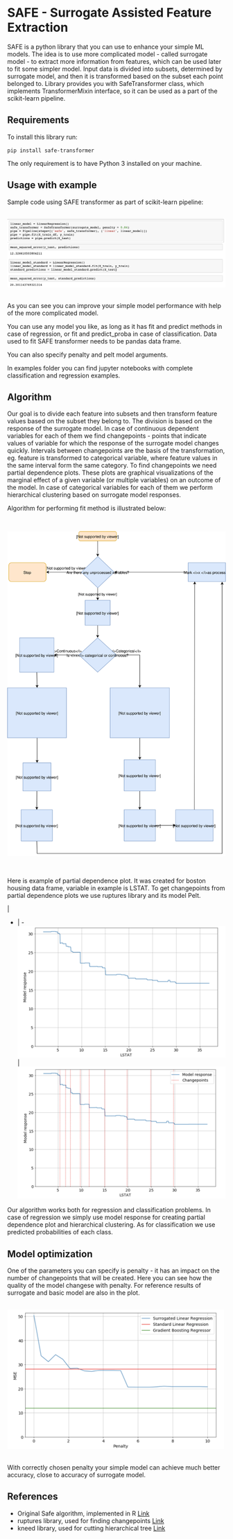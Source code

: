 # SAFE - Surrogate Assisted Feature Extraction

SAFE is a python library that you can use to enhance your simple ML models.
The idea is to use more complicated model - called surrogate model - to extract more information from features, which can be used later to fit some simpler model.
Input data is divided into subsets, determined by surrogate model, and then it is transformed  based on the subset each point belonged to.
Library provides you with SafeTransformer class, which implements TransformerMixin interface, so it can be used as a part of the scikit-learn pipeline.


## Requirements

To install this library run:

```
pip install safe-transformer
```

The only requirement is to have Python 3 installed on your machine.

## Usage with example

Sample code using SAFE transformer as part of scikit-learn pipeline:

&nbsp;&nbsp;
![](images/notebook.png)
&nbsp;&nbsp;

As you can see you can improve your simple model performance with help of the more complicated model.

You can use any model you like, as long as it has fit and predict methods in case of regression, or fit and predict_proba in case of classification. Data used to fit SAFE transformer needs to be pandas data frame. 

You can also specify penalty and pelt model arguments.

In examples folder you can find jupyter notebooks with complete classification and regression examples.

## Algorithm

Our goal is to divide each feature into subsets and then transform feature values based on the subset they belong to. 
The division is based on the response of the surrogate model. 
In case of continuous dependent variables for each of them we find changepoints - points that indicate values of variable for which the response of the surrogate model changes quickly. Intervals between changepoints are the basis of the transformation, eg. feature is transformed to categorical variable, where feature values in the same interval form the same category. To find changepoints we need partial dependence plots. 
These plots are graphical visualizations of the marginal effect of a given variable (or multiple variables) on an outcome of the model.
In case of categorical variables for each of them we perform hierarchical clustering based on surrogate model responses.


Algorithm for performing fit method is illustrated below:

&nbsp;&nbsp;

![*Fit method algorithm*](images/fl.svg)

&nbsp;&nbsp;


Here is example of partial dependence plot. It was created for boston housing data frame, variable in example is LSTAT. To get changepoints from partial dependence plots we use ruptures library and its model Pelt.

|
- | - 
![alt](images/simple-plot.png) | ![alt](images/changepoint.png)

Our algorithm works both for regression and classification problems. In case of regression we simply use model response for creating partial dependence plot and hierarchical clustering. As for classification we use predicted probabilities of each class.

## Model optimization

One of the parameters you can specify is penalty - it has an impact on the number of changepoints that will be created. Here you can see how the quality of the model changese with penalty. For reference results of surrogate and basic model are also in the plot.

&nbsp;&nbsp;
<img src="images/pens.png" alt="drawing" width="500"/>
&nbsp;&nbsp;

With correctly chosen penalty your simple model can achieve much better accuracy, close to accuracy of surrogate model.

## References

* Original Safe algorithm, implemented in R [Link](https://mi2datalab.github.io/SAFE/index.html)
* ruptures library, used for finding changepoints [Link](https://github.com/deepcharles/ruptures)
* kneed library, used for cutting hierarchical tree [Link](https://github.com/arvkevi/kneed)

